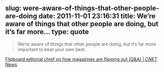 slug: were-aware-of-things-that-other-people-are-doing
date: 2011-11-01 23:16:31
title: We’re aware of things that other people are doing, but it’s far more...
type: quote
---

> We’re aware of things that other people are doing, but it’s far more important to beat your own best.

[Flipboard editorial chief on how magazines are flipping out (Q&A) | CNET News](http://news.cnet.com/8301-1023_3-20120104-93/flipboard-editorial-chief-on-how-magazines-are-flipping-out-q-a/)
